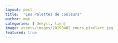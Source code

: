 ```yaml
---
layout: post
title:  "Les Palettes de couleurs"
author: max
categories: [ Jekyll, lien]
image: assets/images/20190402_cours_pixelart.jpg
featured: true
---
```



<!--stackedit_data:
eyJoaXN0b3J5IjpbLTEwMDExNzUzOTNdfQ==
-->